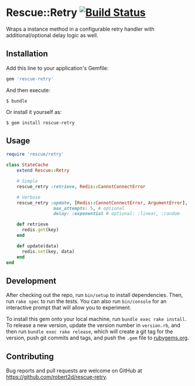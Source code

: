 # Rescue::Retry [![Build Status](https://travis-ci.org/robert2d/rescue-retry.svg?branch=master)](https://travis-ci.org/robert2d/rescue-retry)

Wraps a instance method in a configurable retry handler with additional/optional delay logic as well.

## Installation

Add this line to your application's Gemfile:

```ruby
gem 'rescue-retry'
```

And then execute:

    $ bundle

Or install it yourself as:

    $ gem install rescue-retry

## Usage

```ruby
require 'rescue/retry'

class StateCache
    extend Rescue::Retry

    # Simple
    rescue_retry :retrieve, Redis::CannotConnectError

    # Verbose
    rescue_retry :update, [Redis::CannotConnectError, ArgumentError],
                  max_attempts: 5, # optional
                  delay: :exponential # optional: :linear, :random

    def retrieve
      redis.get(key)
    end

    def update(data)
      redis.set(key, data)
    end
end
```

## Development

After checking out the repo, run `bin/setup` to install dependencies. Then, run `rake spec` to run the tests. You can also run `bin/console` for an interactive prompt that will allow you to experiment.

To install this gem onto your local machine, run `bundle exec rake install`. To release a new version, update the version number in `version.rb`, and then run `bundle exec rake release`, which will create a git tag for the version, push git commits and tags, and push the `.gem` file to [rubygems.org](https://rubygems.org).

## Contributing

Bug reports and pull requests are welcome on GitHub at https://github.com/robert2d/rescue-retry.

